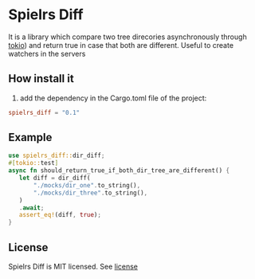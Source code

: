 # Spielrs Diff
It is a library which compare two tree direcories asynchronously through [tokio](https://tokio.rs))
and return true in case that both are different. Useful to create watchers in the servers

## How install it
1. add the dependency in the Cargo.toml file of the project:
```toml
spielrs_diff = "0.1"
```

## Example
```rust
use spielrs_diff::dir_diff;
#[tokio::test]
async fn should_return_true_if_both_dir_tree_are_different() {
   let diff = dir_diff(
       "./mocks/dir_one".to_string(),
       "./mocks/dir_three".to_string(),
   )
   .await;
   assert_eq!(diff, true);
}
```

## License

Spielrs Diff is MIT licensed. See [license](LICENSE)
